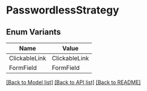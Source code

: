 # PasswordlessStrategy

## Enum Variants

| Name | Value |
|---- | -----|
| ClickableLink | ClickableLink |
| FormField | FormField |


[[Back to Model list]](../README.md#documentation-for-models) [[Back to API list]](../README.md#documentation-for-api-endpoints) [[Back to README]](../README.md)


